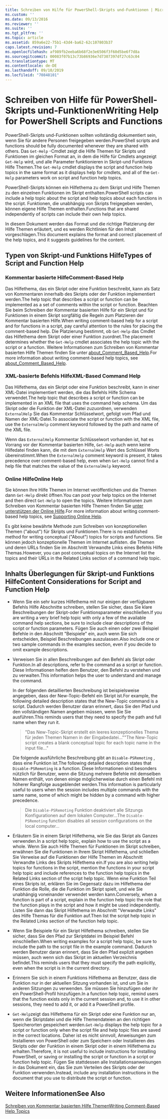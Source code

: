```yaml
---
title: Schreiben von Hilfe für PowerShell-Skripts und-Funktionen | Microsoft-Dokumentation
ms.custom: ''
ms.date: 09/13/2016
ms.reviewer: ''
ms.suite: ''
ms.tgt_pltfrm: ''
ms.topic: article
ms.assetid: 859a6e22-75b1-43d4-ba62-62c107803b37
caps.latest.revision: 7
ms.openlocfilehash: af989fb2eeba6b68f2e3e6506f3f60d5be6f7d8a
ms.sourcegitcommit: 00083f07b13c73b86936e7d7307397df27c63c04
ms.translationtype: MT
ms.contentlocale: de-DE
ms.lasthandoff: 09/10/2019
ms.locfileid: "70848101"
---
```

# <a name="writing-help-for-powershell-scripts-and-functions"></a><span data-ttu-id="929db-102">Schreiben von Hilfe für PowerShell-Skripts und-Funktionen</span><span class="sxs-lookup"><span data-stu-id="929db-102">Writing Help for PowerShell Scripts and Functions</span></span>

<span data-ttu-id="929db-103">PowerShell-Skripts und-Funktionen sollten vollständig dokumentiert sein, wenn Sie für andere Personen freigegeben werden.</span><span class="sxs-lookup"><span data-stu-id="929db-103">PowerShell scripts and functions should be fully documented whenever they are shared with others.</span></span>
<span data-ttu-id="929db-104">Das `Get-Help` -Cmdlet zeigt die Hilfe Themen für Skripts und Funktionen im gleichen Format an, in dem die Hilfe für Cmdlets angezeigt `Get-Help` wird, und alle Parameter funktionieren in Skript-und Funktions Hilfe Themen.</span><span class="sxs-lookup"><span data-stu-id="929db-104">The `Get-Help` cmdlet displays the script and function help topics in the same format as it displays help for cmdlets, and all of the `Get-Help` parameters work on script and function help topics.</span></span>

<span data-ttu-id="929db-105">PowerShell-Skripts können ein Hilfethema zu dem Skript und Hilfe Themen zu den einzelnen Funktionen im Skript enthalten.</span><span class="sxs-lookup"><span data-stu-id="929db-105">PowerShell scripts can include a help topic about the script and help topics about each functions in the script.</span></span>
<span data-ttu-id="929db-106">Funktionen, die unabhängig von Skripts freigegeben werden, können eigene Hilfe Themen enthalten.</span><span class="sxs-lookup"><span data-stu-id="929db-106">Functions that are shared independently of scripts can include their own help topics.</span></span>

<span data-ttu-id="929db-107">In diesem Dokument werden das Format und die richtige Platzierung der Hilfe Themen erläutert, und es werden Richtlinien für den Inhalt vorgeschlagen.</span><span class="sxs-lookup"><span data-stu-id="929db-107">This document explains the format and correct placement of the help topics, and it suggests guidelines for the content.</span></span>

## <a name="types-of-script-and-function-help"></a><span data-ttu-id="929db-108">Typen von Skript-und Funktions Hilfe</span><span class="sxs-lookup"><span data-stu-id="929db-108">Types of Script and Function Help</span></span>

### <a name="comment-based-help"></a><span data-ttu-id="929db-109">Kommentar basierte Hilfe</span><span class="sxs-lookup"><span data-stu-id="929db-109">Comment-Based Help</span></span>
<span data-ttu-id="929db-110">Das Hilfethema, das ein Skript oder eine Funktion beschreibt, kann als Satz von Kommentaren innerhalb des Skripts oder der Funktion implementiert werden.</span><span class="sxs-lookup"><span data-stu-id="929db-110">The help topic that describes a script or function can be implemented as a set of comments within the script or function.</span></span>
<span data-ttu-id="929db-111">Beachten Sie beim Schreiben der Kommentar basierten Hilfe für ein Skript und für Funktionen in einem Skript sorgfältig die Regeln zum Platzieren der Kommentar basierten Hilfe.</span><span class="sxs-lookup"><span data-stu-id="929db-111">When writing comment-based help for a script and for functions in a script, pay careful attention to the rules for placing the comment-based help.</span></span>
<span data-ttu-id="929db-112">Die Platzierung bestimmt, ob `Get-Help` das Cmdlet das Hilfethema dem Skript oder einer Funktion zuordnet.</span><span class="sxs-lookup"><span data-stu-id="929db-112">The placement determines whether the `Get-Help` cmdlet associates the help topic with the script or a function.</span></span>
<span data-ttu-id="929db-113">Weitere Informationen zum Schreiben von Kommentar basierten Hilfe Themen finden Sie unter [about_Comment_Based_Help](/powershell/module/microsoft.powershell.core/about/about_comment_based_help).</span><span class="sxs-lookup"><span data-stu-id="929db-113">For more information about writing comment-based help topics, see [about_Comment_Based_Help](/powershell/module/microsoft.powershell.core/about/about_comment_based_help).</span></span>

### <a name="xml-based-command-help"></a><span data-ttu-id="929db-114">XML-basierte Befehls Hilfe</span><span class="sxs-lookup"><span data-stu-id="929db-114">XML-Based Command Help</span></span>
<span data-ttu-id="929db-115">Das Hilfethema, das ein Skript oder eine Funktion beschreibt, kann in einer XML-Datei implementiert werden, die das Befehls Hilfe Schema verwendet.</span><span class="sxs-lookup"><span data-stu-id="929db-115">The help topic that describes a script or function can be implemented in an XML file that uses the command help schema.</span></span>
<span data-ttu-id="929db-116">Um das Skript oder die Funktion der XML-Datei zuzuordnen, verwenden `ExternalHelp` Sie das Kommentar Schlüsselwort, gefolgt vom Pfad und Namen der XML-Datei.</span><span class="sxs-lookup"><span data-stu-id="929db-116">To associate the script or function with the XML file, use the `ExternalHelp` comment keyword followed by the path and name of the XML file.</span></span>

<span data-ttu-id="929db-117">Wenn das `ExternalHelp` Kommentar Schlüsselwort vorhanden ist, hat es Vorrang vor der Kommentar basierten Hilfe, `Get-Help` auch wenn keine Hilfedatei finden kann, die mit dem `ExternalHelp` Wert des Schlüssel Worts übereinstimmt.</span><span class="sxs-lookup"><span data-stu-id="929db-117">When the `ExternalHelp` comment keyword is present, it takes precedence over comment-based help, even when `Get-Help` cannot find a help file that matches the value of the `ExternalHelp` keyword.</span></span>

### <a name="online-help"></a><span data-ttu-id="929db-118">Online Hilfe</span><span class="sxs-lookup"><span data-stu-id="929db-118">Online Help</span></span>
<span data-ttu-id="929db-119">Sie können Ihre Hilfe Themen im Internet veröffentlichen und die Themen dann `Get-Help` direkt öffnen.</span><span class="sxs-lookup"><span data-stu-id="929db-119">You can post your help topics on the Internet and then direct `Get-Help` to open the topics.</span></span>
<span data-ttu-id="929db-120">Weitere Informationen zum Schreiben von Kommentar basierten Hilfe Themen finden Sie [unter unterstützen der Online Hilfe](../module/supporting-online-help.md).</span><span class="sxs-lookup"><span data-stu-id="929db-120">For more information about writing comment-based help topics, see [Supporting Online Help](../module/supporting-online-help.md).</span></span>

<span data-ttu-id="929db-121">Es gibt keine bewährte Methode zum Schreiben von konzeptionellen Themen ("about") für Skripts und Funktionen.</span><span class="sxs-lookup"><span data-stu-id="929db-121">There is no established method for writing conceptual ("About") topics for scripts and functions.</span></span>
<span data-ttu-id="929db-122">Sie können jedoch konzeptionelle Themen im Internet auflisten. die Themen und deren URLs finden Sie im Abschnitt Verwandte Links eines Befehls Hilfe Themas.</span><span class="sxs-lookup"><span data-stu-id="929db-122">However, you can post conceptual topics on the Internet list the topics and their URLs in the Related Links section of a command help topic.</span></span>

## <a name="content-considerations-for-script-and-function-help"></a><span data-ttu-id="929db-123">Inhalts Überlegungen für Skript-und Funktions Hilfe</span><span class="sxs-lookup"><span data-stu-id="929db-123">Content Considerations for Script and Function Help</span></span>

- <span data-ttu-id="929db-124">Wenn Sie ein sehr kurzes Hilfethema mit nur einigen der verfügbaren Befehls Hilfe Abschnitte schreiben, stellen Sie sicher, dass Sie klare Beschreibungen der Skript-oder Funktionsparameter einschließen.</span><span class="sxs-lookup"><span data-stu-id="929db-124">If you are writing a very brief help topic with only a few of the available command help sections, be sure to include clear descriptions of the script or function parameters.</span></span> <span data-ttu-id="929db-125">Fügen Sie auch einen oder zwei Beispiel Befehle in den Abschnitt "Beispiele" ein, auch wenn Sie sich entscheiden, Beispiel Beschreibungen auszulassen.</span><span class="sxs-lookup"><span data-stu-id="929db-125">Also include one or two sample commands in the examples section, even if you decide to omit example descriptions.</span></span>

- <span data-ttu-id="929db-126">Verweisen Sie in allen Beschreibungen auf den Befehl als Skript oder Funktion.</span><span class="sxs-lookup"><span data-stu-id="929db-126">In all descriptions, refer to the command as a script or function.</span></span> <span data-ttu-id="929db-127">Diese Informationen helfen dem Benutzer, den Befehl zu verstehen und zu verwalten.</span><span class="sxs-lookup"><span data-stu-id="929db-127">This information helps the user to understand and manage the command.</span></span>

  <span data-ttu-id="929db-128">In der folgenden detaillierten Beschreibung ist beispielsweise angegeben, dass der New-Topic-Befehl ein Skript ist.</span><span class="sxs-lookup"><span data-stu-id="929db-128">For example, the following detailed description states that the New-Topic command is a script.</span></span> <span data-ttu-id="929db-129">Dadurch werden Benutzer daran erinnert, dass Sie den Pfad und den vollständigen Namen angeben müssen, wenn Sie Sie ausführen.</span><span class="sxs-lookup"><span data-stu-id="929db-129">This reminds users that they need to specify the path and full name when they run it.</span></span>

  > <span data-ttu-id="929db-130">"Das New-Topic-Skript erstellt ein leeres konzeptionelles Thema für jeden Themen Namen in der Eingabedatei..."</span><span class="sxs-lookup"><span data-stu-id="929db-130">"The New-Topic script creates a blank conceptual topic for each topic name in the input file..."</span></span>

  <span data-ttu-id="929db-131">Die folgende ausführliche Beschreibung gibt an `Disable-PSRemoting` , dass eine Funktion ist.</span><span class="sxs-lookup"><span data-stu-id="929db-131">The following detailed description states that `Disable-PSRemoting` is a function.</span></span> <span data-ttu-id="929db-132">Diese Informationen sind besonders nützlich für Benutzer, wenn die Sitzung mehrere Befehle mit demselben Namen enthält, von denen einige möglicherweise durch einen Befehl mit höherer Rangfolge ausgeblendet werden.</span><span class="sxs-lookup"><span data-stu-id="929db-132">This information is particularly useful to users when the session includes multiple commands with the same name, some of which might be hidden by a command with higher precedence.</span></span>

  > <span data-ttu-id="929db-133">Die `Disable-PSRemoting` Funktion deaktiviert alle Sitzungs Konfigurationen auf dem lokalen Computer...</span><span class="sxs-lookup"><span data-stu-id="929db-133">The `Disable-PSRemoting` function disables all session configurations on the local computer...</span></span>

- <span data-ttu-id="929db-134">Erläutern Sie in einem Skript Hilfethema, wie Sie das Skript als Ganzes verwenden.</span><span class="sxs-lookup"><span data-stu-id="929db-134">In a script help topic, explain how to use the script as a whole.</span></span> <span data-ttu-id="929db-135">Wenn Sie auch Hilfe Themen für Funktionen im Skript schreiben, erwähnen Sie die Funktionen in Ihrem Skript Hilfethema, und schließen Sie Verweise auf die Funktionen der Hilfe Themen im Abschnitt Verwandte Links des Skripts Hilfethema ein.</span><span class="sxs-lookup"><span data-stu-id="929db-135">If you are also writing help topics for functions in the script, mention the functions in your script help topic and include references to the function help topics in the Related Links section of the script help topic.</span></span> <span data-ttu-id="929db-136">Wenn eine Funktion Teil eines Skripts ist, erklären Sie im Gegensatz dazu im Hilfethema der Funktion die Rolle, die die Funktion im Skript spielt, und wie Sie unabhängig voneinander verwendet werden kann.</span><span class="sxs-lookup"><span data-stu-id="929db-136">Conversely, when a function is part of a script, explain in the function help topic the role that the function plays in the script and how it might be used independently.</span></span> <span data-ttu-id="929db-137">Listen Sie dann das Skript Hilfethema im Abschnitt "Verwandte Links" des Hilfe Themas für die Funktion auf.</span><span class="sxs-lookup"><span data-stu-id="929db-137">Then list the script help topic in the Related Links section of the function help topic.</span></span>

- <span data-ttu-id="929db-138">Wenn Sie Beispiele für ein Skript Hilfethema schreiben, stellen Sie sicher, dass Sie den Pfad zur Skriptdatei im Beispiel Befehl einschließen.</span><span class="sxs-lookup"><span data-stu-id="929db-138">When writing examples for a script help topic, be sure to include the path to the script file in the example command.</span></span> <span data-ttu-id="929db-139">Dadurch werden Benutzer daran erinnert, dass Sie den Pfad explizit angeben müssen, auch wenn sich das Skript im aktuellen Verzeichnis befindet.</span><span class="sxs-lookup"><span data-stu-id="929db-139">This reminds users that they must specify the path explicitly, even when the script is in the current directory.</span></span>

- <span data-ttu-id="929db-140">Erinnern Sie sich in einem Funktions Hilfethema an Benutzer, dass die Funktion nur in der aktuellen Sitzung vorhanden ist, und um Sie in anderen Sitzungen zu verwenden. Sie müssen Sie hinzufügen oder ihr ein PowerShell-Profil hinzufügen.</span><span class="sxs-lookup"><span data-stu-id="929db-140">In a function help topic, remind users that the function exists only in the current session and, to use it in other sessions, they need to add it, or add it a PowerShell profile.</span></span>

- <span data-ttu-id="929db-141">`Get-Help`zeigt das Hilfethema für ein Skript oder eine Funktion nur an, wenn die Skriptdatei und die Hilfe Themendateien an den richtigen Speicherorten gespeichert werden.</span><span class="sxs-lookup"><span data-stu-id="929db-141">`Get-Help` displays the help topic for a script or function only when the script file and help topic files are saved in the correct locations.</span></span> <span data-ttu-id="929db-142">Daher ist es nicht sinnvoll, Anweisungen zum Installieren von PowerShell oder zum Speichern oder Installieren des Skripts oder der Funktion in einem Skript oder in einem Hilfethema zu erhalten.</span><span class="sxs-lookup"><span data-stu-id="929db-142">Therefore, it is not useful to include instructions for installing PowerShell, or saving or installing the script or function in a script or function help topic.</span></span> <span data-ttu-id="929db-143">Fügen Sie stattdessen alle Installationsanweisungen in das Dokument ein, das Sie zum Verteilen des Skripts oder der Funktion verwenden.</span><span class="sxs-lookup"><span data-stu-id="929db-143">Instead, include any installation instructions in the document that you use to distribute the script or function.</span></span>

## <a name="see-also"></a><span data-ttu-id="929db-144">Weitere Informationen</span><span class="sxs-lookup"><span data-stu-id="929db-144">See Also</span></span>

[<span data-ttu-id="929db-145">Schreiben von Kommentar basierten Hilfe Themen</span><span class="sxs-lookup"><span data-stu-id="929db-145">Writing Comment-Based Help Topics</span></span>](./writing-comment-based-help-topics.md)
